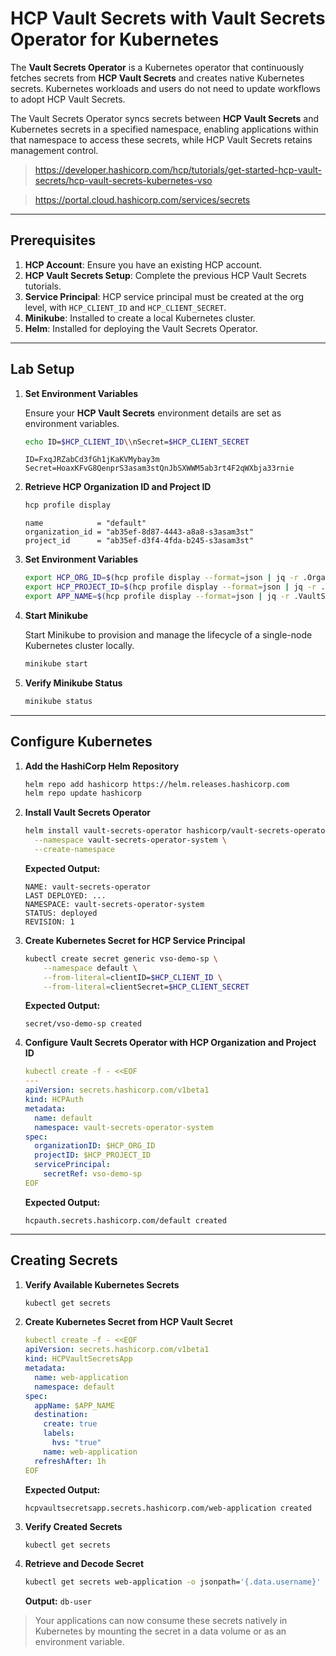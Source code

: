 #  HCP Vault Secrets with Vault Secrets Operator for Kubernetes

The **Vault Secrets Operator** is a Kubernetes operator that continuously fetches secrets from **HCP Vault Secrets** and creates native Kubernetes secrets. Kubernetes workloads and users do not need to update workflows to adopt HCP Vault Secrets.

The Vault Secrets Operator syncs secrets between **HCP Vault Secrets** and Kubernetes secrets in a specified namespace, enabling applications within that namespace to access these secrets, while HCP Vault Secrets retains management control.

> https://developer.hashicorp.com/hcp/tutorials/get-started-hcp-vault-secrets/hcp-vault-secrets-kubernetes-vso

> https://portal.cloud.hashicorp.com/services/secrets

---

## Prerequisites

1. **HCP Account**: Ensure you have an existing HCP account.
2. **HCP Vault Secrets Setup**: Complete the previous HCP Vault Secrets tutorials.
3. **Service Principal**: HCP service principal must be created at the org level, with `HCP_CLIENT_ID` and `HCP_CLIENT_SECRET`.
4. **Minikube**: Installed to create a local Kubernetes cluster.
5. **Helm**: Installed for deploying the Vault Secrets Operator.

---

## Lab Setup

1. **Set Environment Variables**

   Ensure your **HCP Vault Secrets** environment details are set as environment variables.

   ```bash
   echo ID=$HCP_CLIENT_ID\\nSecret=$HCP_CLIENT_SECRET
   ```

   ```
   ID=FxqJRZabCd3fGh1jKaKVMybay3m
   Secret=HoaxKFvG8QenprS3asam3stQnJbSXWWM5ab3rt4F2qWXbja33rnie
   ```

2. **Retrieve HCP Organization ID and Project ID**

   ```bash
   hcp profile display
   ```

   ```
   name            = "default"
   organization_id = "ab35ef-8d87-4443-a8a8-s3asam3st"
   project_id      = "ab35ef-d3f4-4fda-b245-s3asam3st"
   ```

3. **Set Environment Variables**

   ```bash
   export HCP_ORG_ID=$(hcp profile display --format=json | jq -r .OrganizationID)
   export HCP_PROJECT_ID=$(hcp profile display --format=json | jq -r .ProjectID)
   export APP_NAME=$(hcp profile display --format=json | jq -r .VaultSecrets.AppName)
   ```

4. **Start Minikube**

   Start Minikube to provision and manage the lifecycle of a single-node Kubernetes cluster locally.

   ```bash
   minikube start
   ```

5. **Verify Minikube Status**

   ```bash
   minikube status
   ```

---

## Configure Kubernetes

1. **Add the HashiCorp Helm Repository**

   ```bash
   helm repo add hashicorp https://helm.releases.hashicorp.com
   helm repo update hashicorp
   ```

2. **Install Vault Secrets Operator**

   ```bash
   helm install vault-secrets-operator hashicorp/vault-secrets-operator \
     --namespace vault-secrets-operator-system \
     --create-namespace
   ```

   **Expected Output:**

   ```
   NAME: vault-secrets-operator
   LAST DEPLOYED: ...
   NAMESPACE: vault-secrets-operator-system
   STATUS: deployed
   REVISION: 1
   ```

3. **Create Kubernetes Secret for HCP Service Principal**

   ```bash
   kubectl create secret generic vso-demo-sp \
       --namespace default \
       --from-literal=clientID=$HCP_CLIENT_ID \
       --from-literal=clientSecret=$HCP_CLIENT_SECRET
   ```

   **Expected Output:**

   ```
   secret/vso-demo-sp created
   ```

4. **Configure Vault Secrets Operator with HCP Organization and Project ID**

   ```yaml
   kubectl create -f - <<EOF
   ---
   apiVersion: secrets.hashicorp.com/v1beta1
   kind: HCPAuth
   metadata:
     name: default
     namespace: vault-secrets-operator-system
   spec:
     organizationID: $HCP_ORG_ID
     projectID: $HCP_PROJECT_ID
     servicePrincipal:
       secretRef: vso-demo-sp
   EOF
   ```

   **Expected Output:**

   ```
   hcpauth.secrets.hashicorp.com/default created
   ```

---

## Creating Secrets

1. **Verify Available Kubernetes Secrets**

   ```bash
   kubectl get secrets
   ```

2. **Create Kubernetes Secret from HCP Vault Secret**

   ```yaml
   kubectl create -f - <<EOF
   apiVersion: secrets.hashicorp.com/v1beta1
   kind: HCPVaultSecretsApp
   metadata:
     name: web-application
     namespace: default
   spec:
     appName: $APP_NAME
     destination:
       create: true
       labels:
         hvs: "true"
       name: web-application
     refreshAfter: 1h
   EOF
   ```

   **Expected Output:**

   ```
   hcpvaultsecretsapp.secrets.hashicorp.com/web-application created
   ```

3. **Verify Created Secrets**

   ```bash
   kubectl get secrets
   ```

4. **Retrieve and Decode Secret**

   ```bash
   kubectl get secrets web-application -o jsonpath='{.data.username}' | base64 --decode
   ```

   **Output:** `db-user`

> Your applications can now consume these secrets natively in Kubernetes by mounting the secret in a data volume or as an environment variable.
